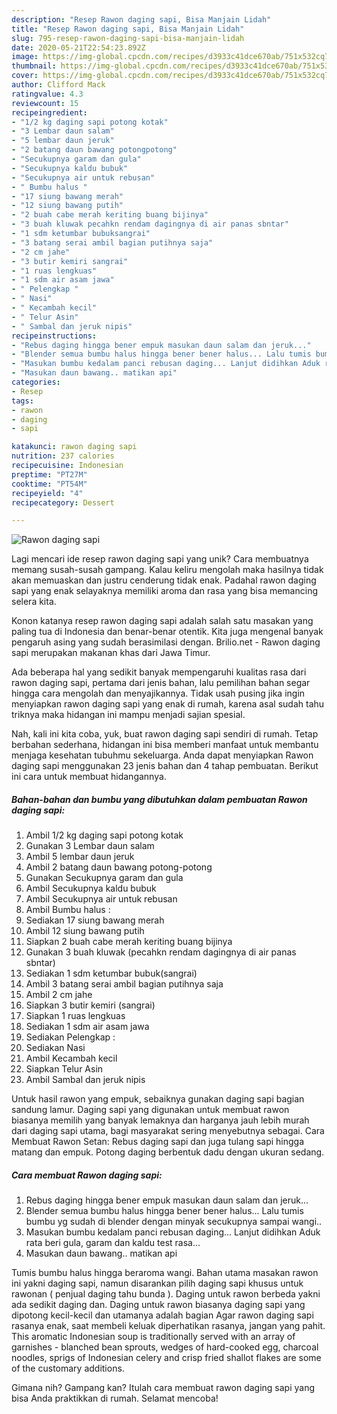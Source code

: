 ```yaml
---
description: "Resep Rawon daging sapi, Bisa Manjain Lidah"
title: "Resep Rawon daging sapi, Bisa Manjain Lidah"
slug: 795-resep-rawon-daging-sapi-bisa-manjain-lidah
date: 2020-05-21T22:54:23.892Z
image: https://img-global.cpcdn.com/recipes/d3933c41dce670ab/751x532cq70/rawon-daging-sapi-foto-resep-utama.jpg
thumbnail: https://img-global.cpcdn.com/recipes/d3933c41dce670ab/751x532cq70/rawon-daging-sapi-foto-resep-utama.jpg
cover: https://img-global.cpcdn.com/recipes/d3933c41dce670ab/751x532cq70/rawon-daging-sapi-foto-resep-utama.jpg
author: Clifford Mack
ratingvalue: 4.3
reviewcount: 15
recipeingredient:
- "1/2 kg daging sapi potong kotak"
- "3 Lembar daun salam"
- "5 lembar daun jeruk"
- "2 batang daun bawang potongpotong"
- "Secukupnya garam dan gula"
- "Secukupnya kaldu bubuk"
- "Secukupnya air untuk rebusan"
- " Bumbu halus "
- "17 siung bawang merah"
- "12 siung bawang putih"
- "2 buah cabe merah keriting buang bijinya"
- "3 buah kluwak pecahkn rendam dagingnya di air panas sbntar"
- "1 sdm ketumbar bubuksangrai"
- "3 batang serai ambil bagian putihnya saja"
- "2 cm jahe"
- "3 butir kemiri sangrai"
- "1 ruas lengkuas"
- "1 sdm air asam jawa"
- " Pelengkap "
- " Nasi"
- " Kecambah kecil"
- " Telur Asin"
- " Sambal dan jeruk nipis"
recipeinstructions:
- "Rebus daging hingga bener empuk masukan daun salam dan jeruk..."
- "Blender semua bumbu halus hingga bener bener halus... Lalu tumis bumbu yg sudah di blender dengan minyak secukupnya sampai wangi.."
- "Masukan bumbu kedalam panci rebusan daging... Lanjut didihkan Aduk rata beri gula, garam dan kaldu test rasa..."
- "Masukan daun bawang.. matikan api"
categories:
- Resep
tags:
- rawon
- daging
- sapi

katakunci: rawon daging sapi 
nutrition: 237 calories
recipecuisine: Indonesian
preptime: "PT27M"
cooktime: "PT54M"
recipeyield: "4"
recipecategory: Dessert

---
```



![Rawon daging sapi](https://img-global.cpcdn.com/recipes/d3933c41dce670ab/751x532cq70/rawon-daging-sapi-foto-resep-utama.jpg)

Lagi mencari ide resep rawon daging sapi yang unik? Cara membuatnya memang susah-susah gampang. Kalau keliru mengolah maka hasilnya tidak akan memuaskan dan justru cenderung tidak enak. Padahal rawon daging sapi yang enak selayaknya memiliki aroma dan rasa yang bisa memancing selera kita.

Konon katanya resep rawon daging sapi adalah salah satu masakan yang paling tua di Indonesia dan benar-benar otentik. Kita juga mengenal banyak pengaruh asing yang sudah berasimilasi dengan. Brilio.net - Rawon daging sapi merupakan makanan khas dari Jawa Timur.

Ada beberapa hal yang sedikit banyak mempengaruhi kualitas rasa dari rawon daging sapi, pertama dari jenis bahan, lalu pemilihan bahan segar hingga cara mengolah dan menyajikannya. Tidak usah pusing jika ingin menyiapkan rawon daging sapi yang enak di rumah, karena asal sudah tahu triknya maka hidangan ini mampu menjadi sajian spesial.


Nah, kali ini kita coba, yuk, buat rawon daging sapi sendiri di rumah. Tetap berbahan sederhana, hidangan ini bisa memberi manfaat untuk membantu menjaga kesehatan tubuhmu sekeluarga. Anda dapat menyiapkan Rawon daging sapi menggunakan 23 jenis bahan dan 4 tahap pembuatan. Berikut ini cara untuk membuat hidangannya.

<!--inarticleads1-->

##### Bahan-bahan dan bumbu yang dibutuhkan dalam pembuatan Rawon daging sapi:

1. Ambil 1/2 kg daging sapi potong kotak
1. Gunakan 3 Lembar daun salam
1. Ambil 5 lembar daun jeruk
1. Ambil 2 batang daun bawang potong-potong
1. Gunakan Secukupnya garam dan gula
1. Ambil Secukupnya kaldu bubuk
1. Ambil Secukupnya air untuk rebusan
1. Ambil  Bumbu halus :
1. Sediakan 17 siung bawang merah
1. Ambil 12 siung bawang putih
1. Siapkan 2 buah cabe merah keriting buang bijinya
1. Gunakan 3 buah kluwak (pecahkn rendam dagingnya di air panas sbntar)
1. Sediakan 1 sdm ketumbar bubuk(sangrai)
1. Ambil 3 batang serai ambil bagian putihnya saja
1. Ambil 2 cm jahe
1. Siapkan 3 butir kemiri (sangrai)
1. Siapkan 1 ruas lengkuas
1. Sediakan 1 sdm air asam jawa
1. Sediakan  Pelengkap :
1. Sediakan  Nasi
1. Ambil  Kecambah kecil
1. Siapkan  Telur Asin
1. Ambil  Sambal dan jeruk nipis


Untuk hasil rawon yang empuk, sebaiknya gunakan daging sapi bagian sandung lamur. Daging sapi yang digunakan untuk membuat rawon biasanya memilih yang banyak lemaknya dan harganya jauh lebih murah dari daging sapi utama, bagi masyarakat sering menyebutnya sebagai. Cara Membuat Rawon Setan: Rebus daging sapi dan juga tulang sapi hingga matang dan empuk. Potong daging berbentuk dadu dengan ukuran sedang. 

<!--inarticleads2-->

##### Cara membuat Rawon daging sapi:

1. Rebus daging hingga bener empuk masukan daun salam dan jeruk...
1. Blender semua bumbu halus hingga bener bener halus... Lalu tumis bumbu yg sudah di blender dengan minyak secukupnya sampai wangi..
1. Masukan bumbu kedalam panci rebusan daging... Lanjut didihkan Aduk rata beri gula, garam dan kaldu test rasa...
1. Masukan daun bawang.. matikan api


Tumis bumbu halus hingga beraroma wangi. Bahan utama masakan rawon ini yakni daging sapi, namun disarankan pilih daging sapi khusus untuk rawonan ( penjual daging tahu bunda ). Daging untuk rawon berbeda yakni ada sedikit daging dan. Daging untuk rawon biasanya daging sapi yang dipotong kecil-kecil dan utamanya adalah bagian Agar rawon daging sapi rasanya enak, saat membeli keluak diperhatikan rasanya, jangan yang pahit. This aromatic Indonesian soup is traditionally served with an array of garnishes - blanched bean sprouts, wedges of hard-cooked egg, charcoal noodles, sprigs of Indonesian celery and crisp fried shallot flakes are some of the customary additions. 

Gimana nih? Gampang kan? Itulah cara membuat rawon daging sapi yang bisa Anda praktikkan di rumah. Selamat mencoba!
